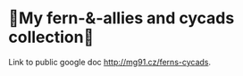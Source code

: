 # 🌿My fern-&-allies and cycads collection🌿
Link to public google doc <http://mg91.cz/ferns-cycads>.
